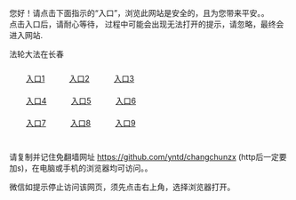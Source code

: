 您好！请点击下面指示的“入口”，浏览此网站是安全的，且为您带来平安。。 <br/>
点击入口后，请耐心等待， 过程中可能会出现无法打开的提示，请忽略，最终会进入网站. </br>

法轮大法在长春<br/>
<div style="padding:10px"><a style="margin:20px" target="_blank" href="https://d305rv5g03w8qt.cloudfront.net/2Qpsp?garbjdu" id="ccLink1" rel="nofollow">入口1</a> <a target="_blank" style="margin:20px" href="https://d1eyz35zzcmajg.cloudfront.net/2Qpsp?oexocfh" id="ccLink2" rel="nofollow">入口2</a> <a style="margin:20px" target="_blank" href="https://d2ab95jwzqy8l1.cloudfront.net/2Qpsp?ckporyi" id="ccLink3" rel="nofollow">入口3</a></div>

<div style="padding:10px" ><a style="margin:20px" target="_blank" href="https://d305rv5g03w8qt.cloudfront.net/2Qpsp?garbjdu" id="ccLink4" rel="nofollow">入口4</a> <a style="margin:20px" href="https://d1eyz35zzcmajg.cloudfront.net/2Qpsp?oexocfh" target="_blank" id="ccLink5" rel="nofollow">入口5</a> <a style="margin:20px" href="https://d2ab95jwzqy8l1.cloudfront.net/2Qpsp?ckporyi" target="_blank" id="ccLink6" rel="nofollow">入口6</a></div>

<div style="padding:10px"><a style="margin:20px" target="_blank" href="https://d305rv5g03w8qt.cloudfront.net/2Qpsp?garbjdu" id="ccLink7" rel="nofollow">入口7</a> <a style="margin:20px" href="https://d1eyz35zzcmajg.cloudfront.net/2Qpsp?oexocfh" target="_blank" id="ccLink8" rel="nofollow">入口8</a> <a style="margin:20px" target="_blank" href="https://d2ab95jwzqy8l1.cloudfront.net/2Qpsp?ckporyi" id="ccLink9" rel="nofollow">入口9</a></div>

<br/>



请复制并记住免翻墙网址 https://github.com/yntd/changchunzx (http后一定要加s)，在电脑或手机的浏览器均可访问。。<br/>

微信如提示停止访问该网页，须先点击右上角，选择浏览器打开。
